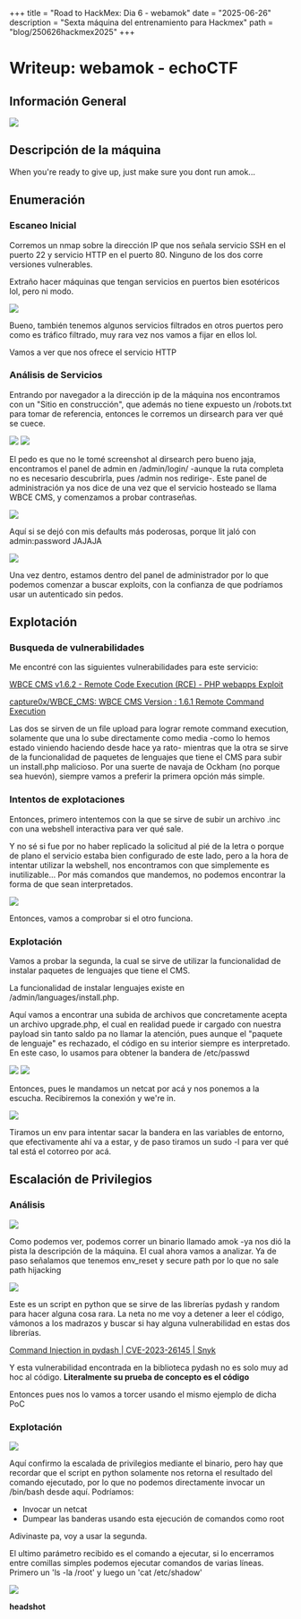 +++
title = "Road to HackMex: Dia 6 - webamok"
date = "2025-06-26"
description = "Sexta máquina del entrenamiento para Hackmex"
path = "blog/250626hackmex2025"
+++

# Writeup: webamok - echoCTF

## Información General

![](/images/blog/Screenshot_20250626_235211.png)

## Descripción de la máquina

When you're ready to give up, just make sure you dont run amok...

## Enumeración
### Escaneo Inicial

Corremos un nmap sobre la dirección IP que nos señala servicio SSH en el puerto 22 y servicio HTTP en el puerto 80. Ninguno de los dos corre versiones vulnerables.

Extraño hacer máquinas que tengan servicios en puertos bien esotéricos lol, pero ni modo.

![](/images/blog/Screenshot_20250625_101130.png)

Bueno, también tenemos algunos servicios filtrados en otros puertos pero como es tráfico filtrado, muy rara vez nos vamos a fijar en ellos lol.

Vamos a ver que nos ofrece el servicio HTTP

### Análisis de Servicios

Entrando por navegador a la dirección ip de la máquina nos encontramos con un "Sitio en construcción", que además no tiene expuesto un /robots.txt para tomar de referencia, entonces le corremos un dirsearch para ver qué se cuece.

![](/images/blog/Screenshot_20250625_100919.png)
![](/images/blog/Screenshot_20250625_101047.png)

El pedo es que no le tomé screenshot al dirsearch pero bueno jaja, encontramos el panel de admin en /admin/login/ -aunque la ruta completa no es necesario descubrirla, pues /admin nos redirige-. Este panel de administración ya nos dice de una vez que el servicio hosteado se llama WBCE CMS, y comenzamos a probar contraseñas.

![](/images/blog/Screenshot_20250625_102216.png)

Aquí si se dejó con mis defaults más poderosas, porque lit jaló con admin:password JAJAJA

![](/images/blog/Screenshot_20250625_102948.png)

Una vez dentro, estamos dentro del panel de administrador por lo que podemos comenzar a buscar exploits, con la confianza de que podríamos usar un autenticado sin pedos.

## Explotación
### Busqueda de vulnerabilidades
Me encontré con las siguientes vulnerabilidades para este servicio:

[WBCE CMS v1.6.2 - Remote Code Execution (RCE) - PHP webapps Exploit](https://www.exploit-db.com/exploits/52039)

[capture0x/WBCE_CMS: WBCE CMS Version : 1.6.1 Remote Command Execution](https://github.com/capture0x/WBCE_CMS)

Las dos se sirven de un file upload para lograr remote command execution, solamente que una lo sube directamente como media -como lo hemos estado viniendo haciendo desde hace ya rato- mientras que la otra se sirve de la funcionalidad de paquetes de lenguajes que tiene el CMS para subir un install.php malicioso. Por una suerte de navaja de Ockham (no porque sea huevón), siempre vamos a preferir la primera opción más simple.

### Intentos de explotaciones

Entonces, primero intentemos con la que se sirve de subir un archivo .inc con una webshell interactiva para ver qué sale.

Y no sé si fue por no haber replicado la solicitud al pié de la letra o porque de plano el servicio estaba bien configurado de este lado, pero a la hora de intentar utilizar la webshell, nos encontramos con que simplemente es inutilizable... Por más comandos que mandemos, no podemos encontrar la forma de que sean interpretados.

![](/images/blog/Screenshot_20250625_104204.png)

Entonces, vamos a comprobar si el otro funciona.

### Explotación

Vamos a probar la segunda, la cual se sirve de utilizar la funcionalidad de instalar paquetes de lenguajes que tiene el CMS.

La funcionalidad de instalar lenguajes existe en /admin/languages/install.php.

Aquí vamos a encontrar una subida de archivos que concretamente acepta un archivo upgrade.php, el cual en realidad puede ir cargado con nuestra payload sin tanto saldo pa no llamar la atención, pues aunque el "paquete de lenguaje" es rechazado, el código en su interior siempre es interpretado. En este caso, lo usamos para obtener la bandera de /etc/passwd

![](/images/blog/Screenshot_20250625_104118.png)
![](/images/blog/Screenshot_20250625_104128.png)

Entonces, pues le mandamos un netcat por acá y nos ponemos a la escucha. Recibiremos la conexión y we're in.

![](/images/blog/Screenshot_20250625_104257.png)

Tiramos un env para intentar sacar la bandera en las variables de entorno, que efectivamente ahí va a estar, y de paso tiramos un sudo -l para ver qué tal está el cotorreo por acá.

## Escalación de Privilegios
### Análisis

![](/images/blog/Screenshot_20250625_104319.png)

Como podemos ver, podemos correr un binario llamado amok -ya nos dió la pista la descripción de la máquina. El cual ahora vamos a analizar. Ya de paso señalamos que tenemos env_reset y secure path por lo que no sale path hijacking

![](/images/blog/Screenshot_20250625_104351.png)

Este es un script en python que se sirve de las librerías pydash y random para hacer alguna cosa rara. La neta no me voy a detener a leer el código, vámonos a los madrazos y buscar si hay alguna vulnerabilidad en estas dos librerías.

[Command Injection in pydash | CVE-2023-26145 | Snyk](https://security.snyk.io/vuln/SNYK-PYTHON-PYDASH-5916518)

Y esta vulnerabilidad encontrada en la biblioteca pydash no es solo muy ad hoc al código. **Literalmente su prueba de concepto es el código**

Entonces pues nos lo vamos a torcer usando el mismo ejemplo de dicha PoC

### Explotación

![](/images/blog/Screenshot_20250625_104951.png)

Aquí confirmo la escalada de privilegios mediante el binario, pero hay que recordar que el script en python solamente nos retorna el resultado del comando ejecutado, por lo que no podemos directamente invocar un /bin/bash desde aquí. Podríamos:

- Invocar un netcat
- Dumpear las banderas usando esta ejecución de comandos como root

Adivinaste pa, voy a usar la segunda.

El ultimo parámetro recibido es el comando a ejecutar, si lo encerramos entre comillas simples podemos ejecutar comandos de varias líneas. Primero un 'ls -la /root' y luego un 'cat /etc/shadow'

![](/images/blog/Screenshot_20250625_105004.png)

**headshot**
